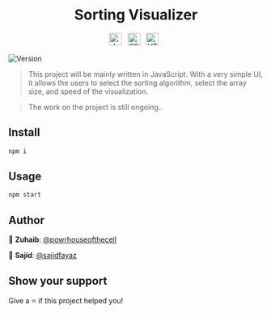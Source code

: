 <h1 align="center">Sorting Visualizer</h1>

<div align="center" >
   <span><img src="https://img.shields.io/badge/JavaScript-282C34?logo=javascript" alt="JavaScript logo" title="JavaScript" height="25" /></span>&nbsp;&nbsp;
   <span><img src="https://img.shields.io/badge/CSS3-282C34?logo=css3" alt="CSS3 logo" title="CSS3" height="25" /></span>&nbsp;&nbsp;
   <span><img src="https://img.shields.io/badge/HTML5-282C34?logo=html5" alt="HTML logo" title="CSS3" height="25" /></span>&nbsp;&nbsp;
</div>

<p>
  <img alt="Version" src="https://img.shields.io/badge/version-1.0.0-blue.svg?cacheSeconds=2592000" />
</p>

> This project will be mainly written in JavaScript. With a very simple UI, it allows the users to select the sorting algorithm, select the array size, and speed of the visualization.

> The work on the project is still ongoing..

## Install

```sh
npm i
```

## Usage

```sh
npm start
```

## Author

👤 **Zuhaib**: [@powrhouseofthecell](https://github.com/powrhouseofthecell)

👤 **Sajid**: [@sajidfayaz](https://github.com/sajidfayaz)

## Show your support

Give a ⭐️ if this project helped you!
